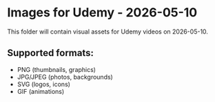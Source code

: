 # Images for Udemy - 2026-05-10

This folder will contain visual assets for Udemy videos on 2026-05-10.

## Supported formats:
- PNG (thumbnails, graphics)
- JPG/JPEG (photos, backgrounds)
- SVG (logos, icons)
- GIF (animations)
